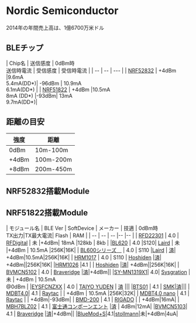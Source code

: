 # Nordic Semiconductor

2014年の年間売上高は、1億6700万米ドル

## BLEチップ

| Chip名 | 送信感度 | 0dBm時<br>送信時電流 | 受信感度 | 受信時電流 |
| -- | -- | --- |
| [NRF52832](https://www.nordicsemi.com/Products/Bluetooth-Smart-Bluetooth-low-energy/nRF52832) | +4dBm |9.6mA<br>5.4mA(DD*)| -96dBm | 10.9mA<br>6.1mA(DD*) |
| [NRF51822](http://www.nordicsemi.com/eng/Products/Bluetooth-R-low-energy/nRF51822) | +4dBm |10.5mA<br>8mA (DD*) |-93dBm|  13mA<br>9.7mA(DD*)| 

## 距離の目安

| 強度 | 距離 |
| -- | -- |
| 0dBm | 10m-100m |
| +4dBm | 100m-200m |
| +8dBm | 200m-450m |

## NRF52832搭載Module


## NRF51822搭載Module


| モジュール名 | BLE Ver | SoftDevice | メーカー | 技適 | 0dBm時<br>TX出力|TX最大電流| Flash | RAM |
| -- | -- | -- |-- |-- |
| [RFD22301](http://www.rfdigital.com/product/rfd22301-rfduino-ble-smt/index.html) |  4.0 |  [RFDigital](http://www.rfdigital.com/) | 未 |+4dBm| 18mA |128kb | 8kb |
|[BL620](http://www.lairdtech.com/products/bl620) | 4.0 |S120| [Laird](http://www.lairdtech.com) | 未 |+4dBm | 10.5mA |256K|16K|
| [BL600シリーズ　](http://www.lairdtech.com/products/bl600-series) |  4.0 | S110 |[Laird](http://www.lairdtech.com) | [済](http://www.tele.soumu.go.jp/giteki/SearchServlet?pageID=jg01_01&PC=204&TC=N&PK=1&FN=150test&SN=%94%46%8F%D8&LN=28&R1=*****&R2=*****)| +4dBm|10.5mA|256K|16K|
| [HRM1017](http://www.hosiden.co.jp/news/product/hrm1017.html) | 4.0 | S110 | [Hoshiden](http://www.hosiden.co.jp/) |[済](http://www.tele.soumu.go.jp/giteki/SearchServlet?pageID=jg01_01&PC=007&TC=N&PK=1&FN=349ul&SN=%94%46%8F%D8&LN=16&R1=*****&R2=*****)| +4dBm||256K|16K|
|[HRM1026](http://www.hosiden.co.jp/news/product/hrm1026.html) |4.1 |  | [Hoshiden](http://www.fcl.fujitsu.com/) |[済](http://www.tele.soumu.go.jp/giteki/SearchServlet?pageID=jg01_01&PC=007&TC=N&PK=1&FN=372ul&SN=%94F%8F%D8&LN=11&R1=*****&R2=*****)| +4dBm||256K|16K|
| [BVMCN5102](http://www.braveridge.com/Specification%20Documents/BVMCN5102-BK%20Spec%20sheet%20Ver101.pdf) | 4.0 | [Braveridge](http://www.braveridge.com/)  |[済](http://www.tele.soumu.go.jp/giteki/SearchServlet?pageID=jg01_01&PC=007&TC=N&PK=1&FN=370ul&SN=%94%46%8F%D8&LN=3&R1=*****&R2=*****)|+4dBm||
|[SY-MN1319X1](http://www.sysgration.com/webe/html/products/index2.aspx?num=236)| 4.0| [Sysgration](http://www.sysgration.com/) | 未 | +4dBm | 10.5mA<br>@0dBm |
|[EYSFCNZXX](https://www.yuden.co.jp/jp/solutions/ble/product/) |  4.0 | [TAIYO YUDEN](https://www.yuden.co.jp) | [済](http://www.tele.soumu.go.jp/giteki/SearchServlet?pageID=jg01_01&PC=001&TC=N&PK=1&FN=358tele&SN=%94%46%8F%D8&LN=91&R1=*****&R2=*****) |||
|[BTS01](http://www.smk.co.jp/products/series_outline/Bluetooth_Module/?sid=13288&seni=&youto=&karamu=hinban&sort=asc&no=10&tp=) |  4.1 | [SMK](http://www.smk.co.jp/)|[済](http://www.tele.soumu.go.jp/giteki/SearchServlet?pageID=jg01_01&PC=007&TC=N&PK=1&FN=365ul&SN=%94%46%8F%D8&LN=9&R1=*****&R2=*****)|||
| [MDBT4.0](http://www.raytac.com/products.php)|  4.1 | [Raytac](http://www.raytac.com/) | | +4dBm | 10.5mA |256K|32K|
| [MDBT4.0 nano](http://www.raytac.com/products.php) |  4.1 | [Raytac](http://www.raytac.com/) | | +4dBm|-93dBm|
| [BMD-200](https://www.rigado.com/product/bmd-200) |  4.1 | [RIGADO](http://www.rigado.com/) | | +4dBm|16mA|
| [MBH7BLZ02](http://www.fcl.fujitsu.com/downloads/services/wireless-modules/mbh7blz01.pdf) |  4.1 | [富士通コンポーンエント](http://www.fcl.fujitsu.com/) |[済](http://www.tele.soumu.go.jp/giteki/SearchServlet?pageID=jg01_01&PC=007&TC=N&PK=1&FN=363ul&SN=%94F%8F%D8&LN=7&R1=*****&R2=*****) | 4dBm|12mA|
|[BVMCN5103](http://www.braveridge.com/Specification%20Documents/BVMCN5103-BK%20Spec%20sheet%20Ver1.0J.pdf)| 4.1 | [Braveridge](http://www.braveridge.com/) |[済](http://www.tele.soumu.go.jp/giteki/SearchServlet?pageID=jg01_01&PC=007&TC=N&PK=1&FN=370ul&SN=%94%46%8F%D8&LN=3&R1=*****&R2=*****)|+4dBm||
|[BlueMod+S](http://www.stollmann.de/en/modules/bluetooth-modules-21-and-40/bluemod-s.html)|4.1|[stollmann](http://www.stollmann.de/en/modules/bluetooth-modules-21-and-40/bluemod-s.html)|未|+4dBm|4uA|